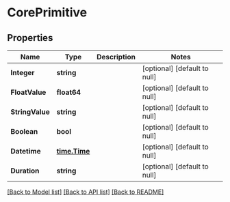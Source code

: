 # CorePrimitive

## Properties
Name | Type | Description | Notes
------------ | ------------- | ------------- | -------------
**Integer** | **string** |  | [optional] [default to null]
**FloatValue** | **float64** |  | [optional] [default to null]
**StringValue** | **string** |  | [optional] [default to null]
**Boolean** | **bool** |  | [optional] [default to null]
**Datetime** | [**time.Time**](time.Time.md) |  | [optional] [default to null]
**Duration** | **string** |  | [optional] [default to null]

[[Back to Model list]](../README.md#documentation-for-models) [[Back to API list]](../README.md#documentation-for-api-endpoints) [[Back to README]](../README.md)


